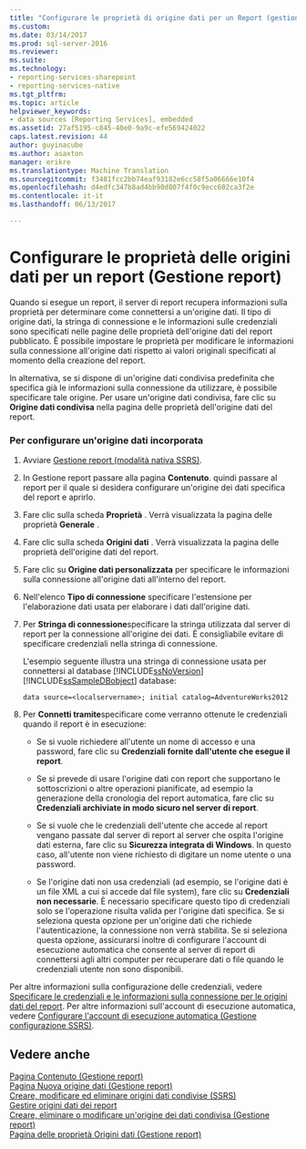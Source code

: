 ```yaml
---
title: "Configurare le proprietà di origine dati per un Report (gestione Report) | Documenti Microsoft"
ms.custom: 
ms.date: 03/14/2017
ms.prod: sql-server-2016
ms.reviewer: 
ms.suite: 
ms.technology:
- reporting-services-sharepoint
- reporting-services-native
ms.tgt_pltfrm: 
ms.topic: article
helpviewer_keywords:
- data sources [Reporting Services], embedded
ms.assetid: 27af5195-c845-40e0-9a9c-efe569424022
caps.latest.revision: 44
author: guyinacube
ms.author: asaxton
manager: erikre
ms.translationtype: Machine Translation
ms.sourcegitcommit: f3481fcc2bb74eaf93182e6cc58f5a06666e10f4
ms.openlocfilehash: d4edfc347b8ad4bb90d807f4f0c9ecc602ca3f2e
ms.contentlocale: it-it
ms.lasthandoff: 06/13/2017

---
```

# <a name="configure-data-source-properties-for-a-report--report-manager"></a>Configurare le proprietà delle origini dati per un report (Gestione report)
  Quando si esegue un report, il server di report recupera informazioni sulla proprietà per determinare come connettersi a un'origine dati. Il tipo di origine dati, la stringa di connessione e le informazioni sulle credenziali sono specificati nelle pagine delle proprietà dell'origine dati del report pubblicato. È possibile impostare le proprietà per modificare le informazioni sulla connessione all'origine dati rispetto ai valori originali specificati al momento della creazione del report.  
  
 In alternativa, se si dispone di un'origine dati condivisa predefinita che specifica già le informazioni sulla connessione da utilizzare, è possibile specificare tale origine. Per usare un'origine dati condivisa, fare clic su **Origine dati condivisa** nella pagina delle proprietà dell'origine dati del report.  
  
### <a name="to-configure-an-embedded-data-source"></a>Per configurare un'origine dati incorporata  
  
1.  Avviare [Gestione report &#40;modalità nativa SSRS&#41;](http://msdn.microsoft.com/library/80949f9d-58f5-48e3-9342-9e9bf4e57896).  
  
2.  In Gestione report passare alla pagina **Contenuto**. quindi passare al report per il quale si desidera configurare un'origine dei dati specifica del report e aprirlo.  
  
3.  Fare clic sulla scheda **Proprietà** . Verrà visualizzata la pagina delle proprietà **Generale** .  
  
4.  Fare clic sulla scheda **Origini dati** . Verrà visualizzata la pagina delle proprietà dell'origine dati del report.  
  
5.  Fare clic su **Origine dati personalizzata** per specificare le informazioni sulla connessione all'origine dati all'interno del report.  
  
6.  Nell'elenco **Tipo di connessione** specificare l'estensione per l'elaborazione dati usata per elaborare i dati dall'origine dati.  
  
7.  Per **Stringa di connessione**specificare la stringa utilizzata dal server di report per la connessione all'origine dei dati. È consigliabile evitare di specificare credenziali nella stringa di connessione.  
  
     L'esempio seguente illustra una stringa di connessione usata per connettersi al database [!INCLUDE[ssNoVersion](../../includes/ssnoversion-md.md)] [!INCLUDE[ssSampleDBobject](../../includes/sssampledbobject-md.md)] database:  
  
    ```  
    data source=<localservername>; initial catalog=AdventureWorks2012  
    ```  
  
8.  Per **Connetti tramite**specificare come verranno ottenute le credenziali quando il report è in esecuzione:  
  
    -   Se si vuole richiedere all'utente un nome di accesso e una password, fare clic su **Credenziali fornite dall'utente che esegue il report**.  
  
    -   Se si prevede di usare l'origine dati con report che supportano le sottoscrizioni o altre operazioni pianificate, ad esempio la generazione della cronologia del report automatica, fare clic su **Credenziali archiviate in modo sicuro nel server di report**.  
  
    -   Se si vuole che le credenziali dell'utente che accede al report vengano passate dal server di report al server che ospita l'origine dati esterna, fare clic su **Sicurezza integrata di Windows**. In questo caso, all'utente non viene richiesto di digitare un nome utente o una password.  
  
    -   Se l'origine dati non usa credenziali (ad esempio, se l'origine dati è un file XML a cui si accede dal file system), fare clic su **Credenziali non necessarie**. È necessario specificare questo tipo di credenziali solo se l'operazione risulta valida per l'origine dati specifica. Se si seleziona questa opzione per un'origine dati che richiede l'autenticazione, la connessione non verrà stabilita. Se si seleziona questa opzione, assicurarsi inoltre di configurare l'account di esecuzione automatica che consente al server di report di connettersi agli altri computer per recuperare dati o file quando le credenziali utente non sono disponibili.  
  
 Per altre informazioni sulla configurazione delle credenziali, vedere [Specificare le credenziali e le informazioni sulla connessione per le origini dati del report](../../reporting-services/report-data/specify-credential-and-connection-information-for-report-data-sources.md). Per altre informazioni sull'account di esecuzione automatica, vedere [Configurare l'account di esecuzione automatica &#40;Gestione configurazione SSRS&#41;](../../reporting-services/install-windows/configure-the-unattended-execution-account-ssrs-configuration-manager.md).  
  
## <a name="see-also"></a>Vedere anche  
 [Pagina Contenuto &#40;Gestione report&#41;](http://msdn.microsoft.com/library/6b16869b-158a-4934-9c85-bee934b35378)   
 [Pagina Nuova origine dati &#40;Gestione report&#41;](http://msdn.microsoft.com/library/35563d4c-a3d5-4f95-bf46-605da9dfcbb8)   
 [Creare, modificare ed eliminare origini dati condivise &#40;SSRS&#41;](../../reporting-services/report-data/create-modify-and-delete-shared-data-sources-ssrs.md)   
 [Gestire origini dati dei report](../../reporting-services/report-data/manage-report-data-sources.md)   
 [Creare, eliminare o modificare un'origine dei dati condivisa &#40;Gestione report&#41;](http://msdn.microsoft.com/library/cd7bace3-f8ec-4ee3-8a9f-2f217cdca9f2)   
 [Pagina delle proprietà Origini dati &#40;Gestione report&#41;](http://msdn.microsoft.com/library/f37edda0-19e6-489e-b544-8751fa6b6cfb)  
  
  
